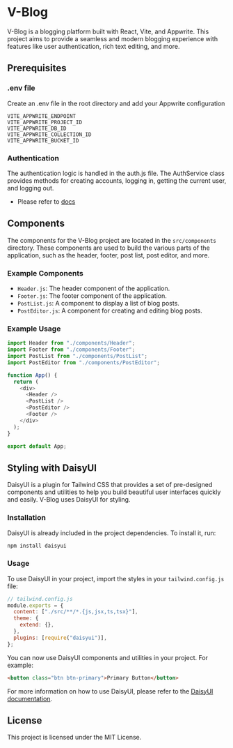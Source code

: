 # V-Blog

V-Blog is a blogging platform built with React, Vite, and Appwrite. This project aims to provide a seamless and modern blogging experience with features like user authentication, rich text editing, and more.

## Prerequisites

### .env file

Create an .env file in the root directory and add your Appwrite configuration

```
VITE_APPWRITE_ENDPOINT
VITE_APPWRITE_PROJECT_ID
VITE_APPWRITE_DB_ID
VITE_APPWRITE_COLLECTION_ID
VITE_APPWRITE_BUCKET_ID
```

### Authentication

The authentication logic is handled in the auth.js file. The AuthService class provides methods for creating accounts, logging in, getting the current user, and logging out.

- Please refer to [docs](https://appwrite.io/docs)

## Components

The components for the V-Blog project are located in the `src/components` directory. These components are used to build the various parts of the application, such as the header, footer, post list, post editor, and more.

### Example Components

- `Header.js`: The header component of the application.
- `Footer.js`: The footer component of the application.
- `PostList.js`: A component to display a list of blog posts.
- `PostEditor.js`: A component for creating and editing blog posts.

### Example Usage

```javascript
import Header from "./components/Header";
import Footer from "./components/Footer";
import PostList from "./components/PostList";
import PostEditor from "./components/PostEditor";

function App() {
  return (
    <div>
      <Header />
      <PostList />
      <PostEditor />
      <Footer />
    </div>
  );
}

export default App;
```

## Styling with DaisyUI

DaisyUI is a plugin for Tailwind CSS that provides a set of pre-designed components and utilities to help you build beautiful user interfaces quickly and easily. V-Blog uses DaisyUI for styling.

### Installation

DaisyUI is already included in the project dependencies. To install it, run:

```sh
npm install daisyui
```

### Usage

To use DaisyUI in your project, import the styles in your `tailwind.config.js` file:

```javascript
// tailwind.config.js
module.exports = {
  content: ["./src/**/*.{js,jsx,ts,tsx}"],
  theme: {
    extend: {},
  },
  plugins: [require("daisyui")],
};
```

You can now use DaisyUI components and utilities in your project. For example:

```html
<button class="btn btn-primary">Primary Button</button>
```

For more information on how to use DaisyUI, please refer to the [DaisyUI documentation](https://daisyui.com/docs/).

## License

This project is licensed under the MIT License.
